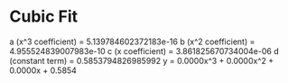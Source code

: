 
# Cubic Fit

a (x^3 coefficient) = 5.139784602372183e-16
b (x^2 coefficient) = 4.955524839007983e-10
c (x coefficient) = 3.861825670734004e-06
d (constant term) = 0.5853794826985992
y = 0.0000x^3 + 0.0000x^2 + 0.0000x + 0.5854
